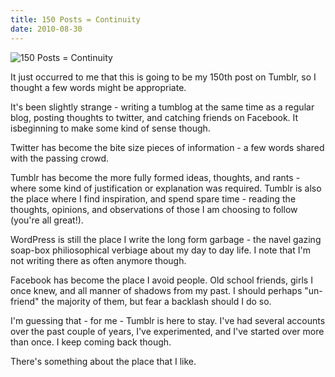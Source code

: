 ```yaml
---
title: 150 Posts = Continuity
date: 2010-08-30
---
```


![150 Posts = Continuity](https://source.unsplash.com/4v9Kk01mEbY/1600x900)

It just occurred to me that this is going to be my 150th post on Tumblr, so I thought a few words might be appropriate.

It's been slightly strange - writing a tumblog at the same time as a regular blog, posting thoughts to twitter, and catching friends on Facebook. It isbeginning to make some kind of sense though.

Twitter has become the bite size pieces of information - a few words shared with the passing crowd.

Tumblr has become the more fully formed ideas, thoughts, and rants - where some kind of justification or explanation was required. Tumblr is also the place where I find inspiration, and spend spare time - reading the thoughts, opinions, and observations of those I am choosing to follow (you're all great!).

WordPress is still the place I write the long form garbage - the navel gazing soap-box philiosophical verbiage about my day to day life. I note that I'm not writing there as often anymore though.

Facebook has become the place I avoid people. Old school friends, girls I once knew, and all manner of shadows from my past. I should perhaps "un-friend" the majority of them, but fear a backlash should I do so.

I'm guessing that - for me - Tumblr is here to stay. I've had several accounts over the past couple of years, I've experimented, and I've started over more than once. I keep coming back though.

There's something about the place that I like.